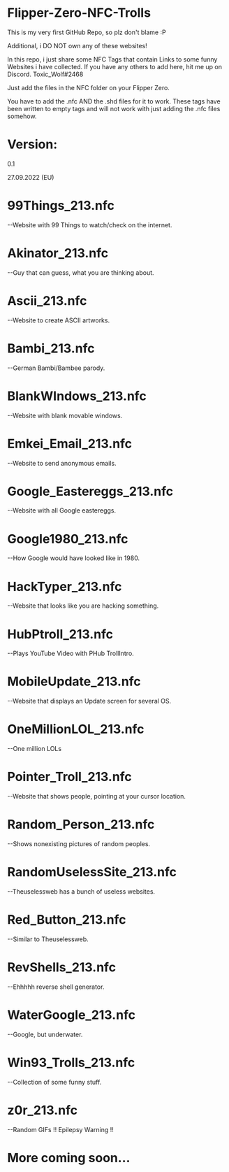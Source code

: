 # Flipper-Zero-NFC-Trolls

This is my very first GitHub Repo, so plz don't blame :P

Additional, i DO NOT own any of these websites!

In this repo, i just share some NFC Tags that contain Links to some funny Websites i have collected. If you have any others to add here, hit me up on Discord. 
Toxic_Wolf#2468

Just add the files in the NFC folder on your Flipper Zero.

You have to add the .nfc AND the .shd files for it to work. These tags have been written to empty tags and will not work with just adding the .nfc files somehow.

# Version:

0.1

27.09.2022 (EU)


# 99Things_213.nfc

--Website with 99 Things to watch/check on the internet.

# Akinator_213.nfc

--Guy that can guess, what you are thinking about.

# Ascii_213.nfc

--Website to create ASCII artworks.

# Bambi_213.nfc

--German Bambi/Bambee parody.

# BlankWIndows_213.nfc

--Website with blank movable windows.

# Emkei_Email_213.nfc

--Website to send anonymous emails.

# Google_Eastereggs_213.nfc

--Website with all Google eastereggs.

# Google1980_213.nfc

--How Google would have looked like in 1980.

# HackTyper_213.nfc

--Website that looks like you are hacking something.

# HubPtroll_213.nfc

--Plays YouTube Video with PHub TrollIntro.

# MobileUpdate_213.nfc

--Website that displays an Update screen for several OS.

# OneMillionLOL_213.nfc

--One million LOLs

# Pointer_Troll_213.nfc

--Website that shows people, pointing at your cursor location.

# Random_Person_213.nfc

--Shows nonexisting pictures of random peoples.

# RandomUselessSite_213.nfc

--Theuselessweb has a bunch of useless websites.

# Red_Button_213.nfc

--Similar to Theuselessweb.

# RevShells_213.nfc

--Ehhhhh reverse shell generator.

# WaterGoogle_213.nfc

--Google, but underwater.

# Win93_Trolls_213.nfc

--Collection of some funny stuff.

# z0r_213.nfc

--Random GIFs
!! Epilepsy Warning !!


# More coming soon...
